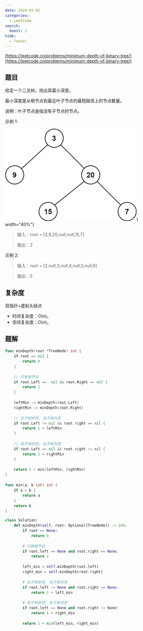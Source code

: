 ```yaml
---
date: 2024-01-02
categories:
  - LeetCode
search:
  boost: 2
hide:
  - footer
---
```


[https://leetcode.cn/problems/minimum-depth-of-binary-tree/](https://leetcode.cn/problems/minimum-depth-of-binary-tree/)

## 题目

给定一个二叉树，找出其最小深度。

最小深度是从根节点到最近叶子节点的最短路径上的节点数量。

说明：叶子节点是指没有子节点的节点。

示例 1:

![](../assets/img/leetcode/111.jpeg){ width="40%"}

> 输入：root = [3,9,20,null,null,15,7]

> 输出：2

示例 2:

> 输入：root = [2,null,3,null,4,null,5,null,6]

> 输出：5

## 复杂度

双指针+虚拟头结点

- 时间复杂度：$O(n)$。
- 空间复杂度：$O(n)$。

## 题解

```go title="Go"
func minDepth(root *TreeNode) int {
    if root == nil {
        return 0
    }

    // 只有根节点
    if root.Left ==  nil && root.Right == nil {
        return 1
    }

    leftMin := minDepth(root.Left)
    rightMin := minDepth(root.Right)

    // 左子树非空, 右子树为空
    if root.Left != nil && root.right == nil {
        return 1 + leftMin
    }

    // 右子树非空, 左子树为空
    if root.Left == nil && root.right != nil {
        return 1 + rightMin
    }

    return 1 + min(leftMin, rightMin)
}

func min(a, b int) int {
    if a < b {
        return a
    }
    return b
}
```

```python title="Python"
class Solution:
    def minDepth(self, root: Optional[TreeNode]) -> int:
        if root == None:
            return 0

        # 只有根节点
        if root.left == None and root.right == None:
            return 1

        left_min = self.minDepth(root.left)
        right_min = self.minDepth(root.right)

        # 左子树非空, 右子树为空
        if root.left != None and root.right == None:
            return 1 + left_min

        # 右子树非空, 左子树为空
        if root.left == None and root.right != None:
            return 1 + right_min

        return 1 + min(left_min, right_min)
```
